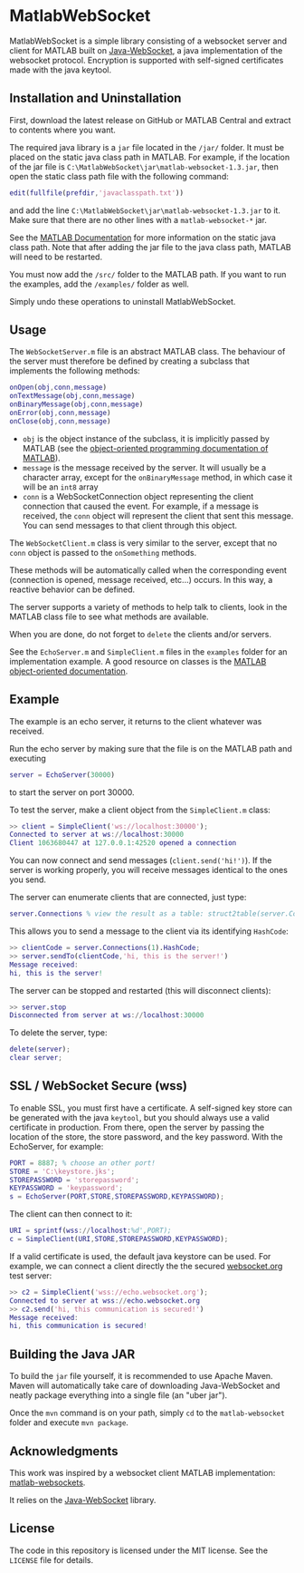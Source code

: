 MatlabWebSocket
===============

MatlabWebSocket is a simple library consisting of a websocket server and client for MATLAB  built on [Java-WebSocket](https://github.com/TooTallNate/Java-WebSocket), a java implementation of the websocket protocol. Encryption is supported with self-signed certificates made with the java keytool.

Installation and Uninstallation
------------
First, download the latest release on GitHub or MATLAB Central and extract to contents where you want.

The required java library is a `jar` file located in the `/jar/` folder. It must be placed on the static java class path in MATLAB. For example, if the location of the jar file is `C:\MatlabWebSocket\jar\matlab-websocket-1.3.jar`, then open the static class path file with the following command:
```matlab
edit(fullfile(prefdir,'javaclasspath.txt'))
```
and add the line `C:\MatlabWebSocket\jar\matlab-websocket-1.3.jar` to it. Make sure that there are no other lines with a `matlab-websocket-*` jar.

See the [MATLAB  Documentation](http://www.mathworks.com/help/matlab/matlab_external/static-path.html) for more information on the static java class path. Note that after adding the jar file to the java class path, MATLAB will need to be restarted.

You must now add the `/src/` folder to the MATLAB  path. If you want to run the examples, add the `/examples/` folder as well.

Simply undo these operations to uninstall MatlabWebSocket.

Usage
------------

The `WebSocketServer.m` file is an abstract MATLAB  class. The behaviour of the server must therefore be defined by creating a subclass that implements the following methods:

```matlab
onOpen(obj,conn,message)
onTextMessage(obj,conn,message)
onBinaryMessage(obj,conn,message)
onError(obj,conn,message)
onClose(obj,conn,message)
```

 * `obj` is the object instance of the subclass, it is implicitly passed by MATLAB (see the [object-oriented programming documentation of MATLAB](http://www.mathworks.com/help/matlab/object-oriented-programming.html)).
 * `message` is the message received by the server. It will usually be a character array, except for the `onBinaryMessage` method, in which case it will be an `int8` array
 * `conn` is a WebSocketConnection object representing the client connection that caused the event. For example, if a message is received, the `conn` object will represent the client that sent this message. You can send messages to that client through this object.

The `WebSocketClient.m` class is very similar to the server, except that no `conn` object is passed to the `onSomething` methods.

These methods will be automatically called when the corresponding event (connection is opened, message received, etc...) occurs. In this way, a reactive behavior can be defined.

The server supports a variety of methods to help talk to clients, look in the MATLAB class file to see what methods are available.

When you are done, do not forget to `delete` the clients and/or servers.

See the `EchoServer.m` and `SimpleClient.m` files in the `examples` folder for an implementation example. A good resource on classes is the [MATLAB object-oriented documentation](http://www.mathworks.com/help/matlab/object-oriented-programming.html).

Example
------------
The example is an echo server, it returns to the client whatever was received.

Run the echo server by making sure that the file is on the MATLAB path and executing
```matlab
server = EchoServer(30000)
```
to start the server on port 30000.

To test the server, make a client object from the `SimpleClient.m` class:
```matlab
>> client = SimpleClient('ws://localhost:30000');
Connected to server at ws://localhost:30000
Client 1063680447 at 127.0.0.1:42520 opened a connection
```

You can now connect and send messages (`client.send('hi!')`). If the server is working properly, you will receive messages identical to the ones you send.

The server can enumerate clients that are connected, just type:
```matlab
server.Connections % view the result as a table: struct2table(server.Connections)
```

This allows you to send a message to the client via its identifying `HashCode`:
```matlab
>> clientCode = server.Connections(1).HashCode;
>> server.sendTo(clientCode,'hi, this is the server!')
Message received:
hi, this is the server!
```

The server can be stopped and restarted (this will disconnect clients):
```matlab
>> server.stop
Disconnected from server at ws://localhost:30000
```

To delete the server, type:
```matlab
delete(server);
clear server;
```

SSL / WebSocket Secure (wss)
------------

To enable SSL, you must first have a certificate. A self-signed key store can be generated with the java `keytool`, but you should always use a valid certificate in production. From there, open the server by passing the location of the store, the store password, and the key password. With the EchoServer, for example:

```matlab
PORT = 8887; % choose an other port!
STORE = 'C:\keystore.jks';
STOREPASSWORD = 'storepassword';
KEYPASSWORD = 'keypassword';
s = EchoServer(PORT,STORE,STOREPASSWORD,KEYPASSWORD);
```

The client can then connect to it:
```matlab
URI = sprintf(wss://localhost:%d',PORT);
c = SimpleClient(URI,STORE,STOREPASSWORD,KEYPASSWORD);
```

If a valid certificate is used, the default java keystore can be used. For example, we can connect a client directly the the secured [websocket.org](`https://www.websocket.org/echo.html`) test server:

```matlab
>> c2 = SimpleClient('wss://echo.websocket.org');
Connected to server at wss://echo.websocket.org
>> c2.send('hi, this communication is secured!')
Message received:
hi, this communication is secured!
```

Building the Java JAR
------------

To build the `jar` file yourself, it is recommended to use Apache Maven. Maven will automatically take care of downloading Java-WebSocket and neatly package everything into a single file (an "uber jar").

Once the `mvn` command is on your path, simply `cd` to the `matlab-websocket` folder and execute `mvn package`.

Acknowledgments
------------

This work was inspired by a websocket client MATLAB implementation:  [matlab-websockets](https://github.com/mingot/matlab-websockets).

It relies on the [Java-WebSocket](https://github.com/TooTallNate/Java-WebSocket) library.

License
------------

The code in this repository is licensed under the MIT license. See the `LICENSE` file for details.
